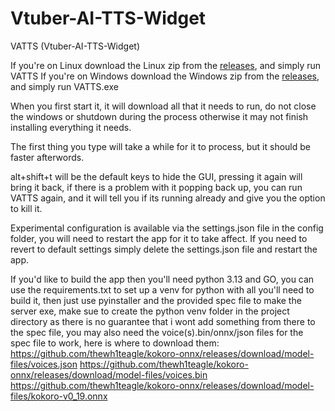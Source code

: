 # Vtuber-AI-TTS-Widget
VATTS (Vtuber-AI-TTS-Widget)

If you're on Linux download the Linux zip from the [releases](https://github.com/KCkingcollin/Vtuber-AI-TTS-Widget/releases), and simply run VATTS
If you're on Windows download the Windows zip from the [releases](https://github.com/KCkingcollin/Vtuber-AI-TTS-Widget/releases), and simply run VATTS.exe

When you first start it, it will download all that it needs to run, do not close the windows or shutdown during the process otherwise it may not finish installing everything it needs. 

The first thing you type will take a while for it to process, but it should be faster afterwords.

alt+shift+t will be the default keys to hide the GUI, pressing it again will bring it back, if there is a problem with it popping back up, you can run VATTS again, and it will tell you if its running already and give you the option to kill it.

Experimental configuration is available via the settings.json file in the config folder, you will need to restart the app for it to take affect.
If you need to revert to default settings simply delete the settings.json file and restart the app.

If you'd like to build the app then you'll need python 3.13 and GO, you can use the requirements.txt to set up a venv for python with all you'll need to build it, then just use pyinstaller and the provided spec file to make the server exe, make sue to create the python venv folder in the project directory as there is no guarantee that i wont add something from there to the spec file, you may also need the voice(s).bin/onnx/json files for the spec file to work, here is where to download them:
https://github.com/thewh1teagle/kokoro-onnx/releases/download/model-files/voices.json
https://github.com/thewh1teagle/kokoro-onnx/releases/download/model-files/voices.bin
https://github.com/thewh1teagle/kokoro-onnx/releases/download/model-files/kokoro-v0_19.onnx
